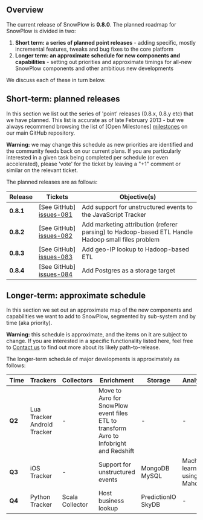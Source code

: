 ## Overview

The current release of SnowPlow is **0.8.0**. The planned roadmap for SnowPlow is divided in two:

1. **Short term: a series of planned point releases** - adding specific, mostly incremental features, tweaks and bug fixes to the core platform
2. **Longer term: an approximate schedule for new components and capabilities** - setting out priorities and approximate timings for all-new SnowPlow components and other ambitious new developments

We discuss each of these in turn below.

## Short-term: planned releases

In this section we list out the series of 'point' releases (0.8.x, 0.8.y etc) that we have planned. This list is accurate as of late February 2013 - but we always recommend browsing the list of [Open Milestones] [milestones] on our main GitHub repository.

**Warning:** we may change this schedule as new priorities are identified and the community feeds back on our current plans. If you are particularly interested in a given task being completed per schedule (or even accelerated), please 'vote' for the ticket by leaving a "+1" comment or similar on the relevant ticket.

The planned releases are as follows:

| Release   | Tickets                   | Objective(s)                                                                                           |
|-----------|---------------------------|--------------------------------------------------------------------------------------------------------|
| **0.8.1** | [See GitHub] [issues-081] | Add support for unstructured events to the JavaScript Tracker |
| **0.8.2** | [See GitHub] [issues-082] | Add marketing attribution (referer parsing) to Hadoop-based ETL  Handle Hadoop small files problem |
| **0.8.3** | [See GitHub] [issues-083] | Add geo-IP lookup to Hadoop-based ETL                                                                  |
| **0.8.4** | [See GitHub] [issues-084] | Add Postgres as a storage target |

## Longer-term: approximate schedule

In this section we set out an approximate map of the new components and capabilities we want to add to SnowPlow, segmented by sub-system and by time (aka priority).

**Warning:** this schedule is approximate, and the items on it are subject to change. If you are interested in a specific functionality listed here, feel free to [Contact us](Talk-to-us) to find out more about its likely path-to-release.

The longer-term schedule of major developments is approximately as follows:

| Time   | Trackers        | Collectors | Enrichment                                           | Storage              | Analytics |
|--------|-----------------|------------|------------------------------------------------------|----------------------|-----------|
| **Q2** | Lua Tracker<br>Android Tracker | -          | Move to Avro for SnowPlow event files<br>ETL to transform Avro to Infobright and Redshift | -        | -         | 
| **Q3** | iOS Tracker     | -          | Support for unstructured events             | MongoDB<br>MySQL        | Machine-learning using Mahout         |
| **Q4** | Python Tracker  | Scala Collector | Host business lookup                                 | PredictionIO<br>SkyDB      | - | 

[milestones]: https://github.com/snowplow/snowplow/issues/milestones

[issues-081]: https://github.com/snowplow/snowplow/issues?milestone=20&state=open
[issues-082]: https://github.com/snowplow/snowplow/issues?milestone=16&state=open
[issues-083]: https://github.com/snowplow/snowplow/issues?milestone=17&state=open
[issues-084]: https://github.com/snowplow/snowplow/issues?milestone=19&state=open

[scalding]: https://github.com/twitter/scalding
[redshift]: http://aws.amazon.com/redshift/
